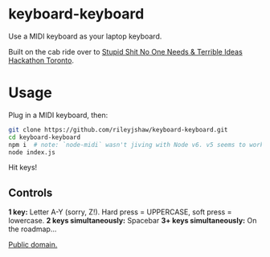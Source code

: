 # keyboard-keyboard

Use a MIDI keyboard as your laptop keyboard.

Built on the cab ride over to [Stupid Shit No One Needs & Terrible Ideas
Hackathon Toronto](http://stupidhacktoronto.com/).


# Usage
Plug in a MIDI keyboard, then:

```bash
git clone https://github.com/rileyjshaw/keyboard-keyboard.git
cd keyboard-keyboard
npm i  # note: `node-midi` wasn't jiving with Node v6. v5 seems to work.
node index.js
```

Hit keys!

## Controls
**1 key:** Letter A-Y (sorry, Z!). Hard press = UPPERCASE, soft press = lowercase.
**2 keys simultaneously:** Spacebar
**3+ keys simultaneously:** On the roadmap...

[Public domain.](./LICENSE)
